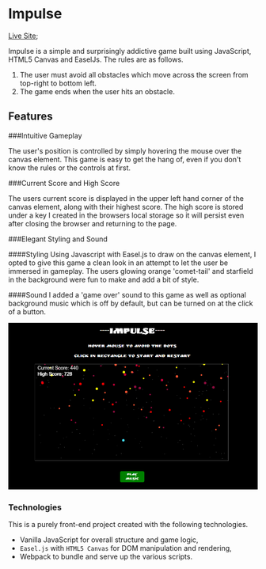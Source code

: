 # Impulse

[Live Site](https://natereiners.github.io/);

Impulse is a simple and surprisingly addictive game built using JavaScript, HTML5 Canvas and EaselJs.  The rules are as follows.

1) The user must avoid all obstacles which move across the screen from top-right to bottom left.
2) The game ends when the user hits an obstacle.

## Features

###Intuitive Gameplay

The user's position is controlled by simply hovering the mouse over the canvas element. This game is easy to get the hang of, even if you don't know the rules or the controls at first.

###Current Score and High Score

The users current score is displayed in the upper left hand corner of the canvas element, along with their highest score. The high score is stored under a key I created in the browsers local storage so it will persist even after closing the browser and returning to the page.

###Elegant Styling and Sound

####Styling
Using Javascript with Easel.js to draw on the canvas element, I opted to give this game a clean look in an attempt to let the user be immersed in gameplay. The users glowing orange 'comet-tail' and starfield in the background were fun to make and add a bit of style.  

####Sound
I added a 'game over' sound to this game as well as optional background music which is off by default, but can be turned on at the click of a button.

![Gameplay](assets/impulse_game.png)

### Technologies

This is a purely front-end project created with the following technologies.

- Vanilla JavaScript for overall structure and game logic,
- `Easel.js` with `HTML5 Canvas` for DOM manipulation and rendering,
- Webpack to bundle and serve up the various scripts.
